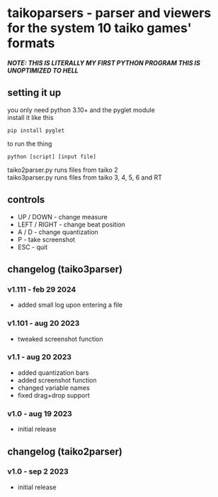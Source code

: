 # taikoparsers - parser and viewers for the system 10 taiko games' formats
***NOTE: THIS IS LITERALLY MY FIRST PYTHON PROGRAM THIS IS UNOPTIMIZED TO HELL***
## setting it up
you only need python 3.10+ and the pyglet module  
install it like this  
```
pip install pyglet
```
to run the thing
```
python [script] [input file]
```
taiko2parser.py runs files from taiko 2  
taiko3parser.py runs files from taiko 3, 4, 5, 6 and RT

## controls
- UP / DOWN - change measure
- LEFT / RIGHT - change beat position
- A / D - change quantization
- P - take screenshot
- ESC - quit

## changelog (taiko3parser)
### v1.111 - feb 29 2024
- added small log upon entering a file

### v1.101 - aug 20 2023
- tweaked screenshot function

### v1.1 - aug 20 2023
- added quantization bars
- added screenshot function
- changed variable names
- fixed drag+drop support

### v1.0 - aug 19 2023
- initial release

## changelog (taiko2parser)
### v1.0 - sep 2 2023
- initial release
